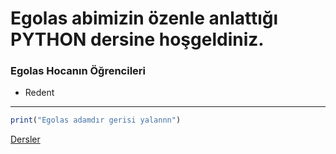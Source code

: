 # Egolas abimizin özenle anlattığı PYTHON dersine hoşgeldiniz.

### Egolas Hocanın Öğrencileri
- Redent
<hr>

```js
print("Egolas adamdır gerisi yalannn")
```

[Dersler](https://github.com/EgolasDev/Piton-ogreniyorum.mp4/blob/main/python.md)
